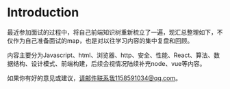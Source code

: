 # Introduction

最近参加面试的过程中，将自己前端知识树重新梳立了一遍，现汇总整理如下，不仅作为自己准备面试的map，也是对以往学习内容的集中复盘和回顾。



内容主要分为Javascript、html、浏览器、http、安全、性能、React、算法、数据结构、设计模式、前端构建，后续会视情况陆续补充node、vue等内容。



如果你有好的意见或建议，请邮件联系我1158591034@qq.com。





